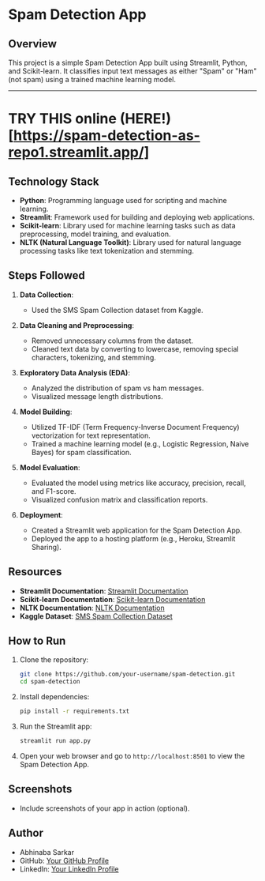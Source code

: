 # Spam Detection App

## Overview

This project is a simple Spam Detection App built using Streamlit, Python, and Scikit-learn. It classifies input text messages as either "Spam" or "Ham" (not spam) using a trained machine learning model.

---

# TRY THIS online (HERE!)[https://spam-detection-as-repo1.streamlit.app/]

## Technology Stack

- **Python**: Programming language used for scripting and machine learning.
- **Streamlit**: Framework used for building and deploying web applications.
- **Scikit-learn**: Library used for machine learning tasks such as data preprocessing, model training, and evaluation.
- **NLTK (Natural Language Toolkit)**: Library used for natural language processing tasks like text tokenization and stemming.

## Steps Followed

1. **Data Collection**:

   - Used the SMS Spam Collection dataset from Kaggle.
2. **Data Cleaning and Preprocessing**:

   - Removed unnecessary columns from the dataset.
   - Cleaned text data by converting to lowercase, removing special characters, tokenizing, and stemming.
3. **Exploratory Data Analysis (EDA)**:

   - Analyzed the distribution of spam vs ham messages.
   - Visualized message length distributions.
4. **Model Building**:

   - Utilized TF-IDF (Term Frequency-Inverse Document Frequency) vectorization for text representation.
   - Trained a machine learning model (e.g., Logistic Regression, Naive Bayes) for spam classification.
5. **Model Evaluation**:

   - Evaluated the model using metrics like accuracy, precision, recall, and F1-score.
   - Visualized confusion matrix and classification reports.
6. **Deployment**:

   - Created a Streamlit web application for the Spam Detection App.
   - Deployed the app to a hosting platform (e.g., Heroku, Streamlit Sharing).

## Resources

- **Streamlit Documentation**: [Streamlit Documentation](https://docs.streamlit.io/)
- **Scikit-learn Documentation**: [Scikit-learn Documentation](https://scikit-learn.org/stable/documentation.html)
- **NLTK Documentation**: [NLTK Documentation](https://www.nltk.org/)
- **Kaggle Dataset**: [SMS Spam Collection Dataset](https://www.kaggle.com/uciml/sms-spam-collection-dataset)

## How to Run

1. Clone the repository:

   ```bash
   git clone https://github.com/your-username/spam-detection.git
   cd spam-detection
   ```
2. Install dependencies:

   ```bash
   pip install -r requirements.txt
   ```
3. Run the Streamlit app:

   ```bash
   streamlit run app.py
   ```
4. Open your web browser and go to `http://localhost:8501` to view the Spam Detection App.

## Screenshots

- Include screenshots of your app in action (optional).

## Author

- Abhinaba Sarkar
- GitHub: [Your GitHub Profile](https://github.com/as-repo1)
- LinkedIn: [Your LinkedIn Profile](https://www.linkedin.com/in/abhinabasarkar22/)
